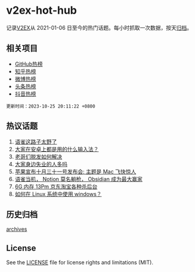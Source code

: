 # v2ex-hot-hub

 记录[V2EX](https://www.v2ex.com/)从 2021-01-06 日至今的热门话题。每小时抓取一次数据，按天[归档](archives)。
 
 ## 相关项目

- [GitHub热榜](https://github.com/snaildev/github-hot-hub)
- [知乎热榜](https://github.com/snaildev/zhihu-hot-hub)
- [微博热榜](https://github.com/snaildev/weibo-hot-hub)
- [头条热榜](https://github.com/snaildev/toutiao-hot-hub)
- [抖音热榜](https://github.com/snaildev/douyin-hot-hub)


 `更新时间：2023-10-25 20:11:22 +0800`

## 热议话题

1. [语雀这路子太野了](https://www.v2ex.com/t/985202)
1. [大家在安卓上都是用的什么输入法？](https://www.v2ex.com/t/985113)
1. [老哥们脱发如何解决](https://www.v2ex.com/t/985117)
1. [大家身边失业的人多吗](https://www.v2ex.com/t/985245)
1. [苹果宣布十月三十一号发布会: 主题是 Mac 飞快惊人](https://www.v2ex.com/t/985101)
1. [语雀当机， Notion 莫名躺枪， Obsidian 成为最大赢家](https://www.v2ex.com/t/985226)
1. [6G 内存 13Pm 京东淘宝各种杀后台](https://www.v2ex.com/t/985143)
1. [如何在 Linux 系统中使用 windows？](https://www.v2ex.com/t/985127)

## 历史归档

[archives](archives)

## License

See the [LICENSE](LICENSE) file for license rights and limitations (MIT).
